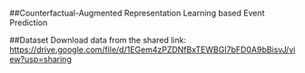 ##Counterfactual-Augmented Representation Learning based Event Prediction

##Dataset
Download data from the shared link: https://drive.google.com/file/d/1EGem4zPZDNfBxTEWBGI7bFD0A9bBisvJ/view?usp=sharing
